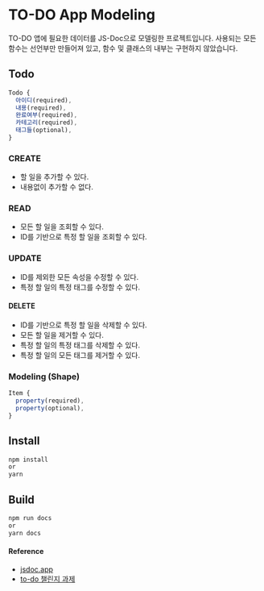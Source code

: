 # TO-DO App Modeling

TO-DO 앱에 필요한 데이터를 JS-Doc으로 모델링한 프로젝트입니다.
사용되는 모든 함수는 선언부만 만들어져 있고, 함수 및 클래스의 내부는 구현하지 않았습니다.

## Todo
```JavaScript
Todo {
  아이디(required),
  내용(required),
  완료여부(required),
  카테고리(required),
  태그들(optional),
}
```

### CREATE
- 할 일을 추가할 수 있다.
- 내용없이 추가할 수 없다.
### READ
- 모든 할 일을 조회할 수 있다.
- ID를 기반으로 특정 할 일을 조회할 수 있다.
### UPDATE
- ID를 제외한 모든 속성을 수정할 수 있다.
- 특정 할 일의 특정 태그를 수정할 수 있다.
#### DELETE
- ID를 기반으로 특정 할 일을 삭제할 수 있다.
- 모든 할 일을 제거할 수 있다.
- 특정 할 일의 특정 태그를 삭제할 수 있다.
- 특정 할 일의 모든 태그를 제거할 수 있다.

### Modeling (Shape)
```JavaScript
Item {
  property(required),
  property(optional),
}
```

## Install

```bash
npm install
or
yarn
```

## Build

```bash
npm run docs
or
yarn docs
```

#### Reference
- [jsdoc.app](https://jsdoc.app)
- [to-do 챌린지 과제](https://gist.github.com/pocojang/3c3d4470a3d2a978b5ebfb3f613e40fa)
